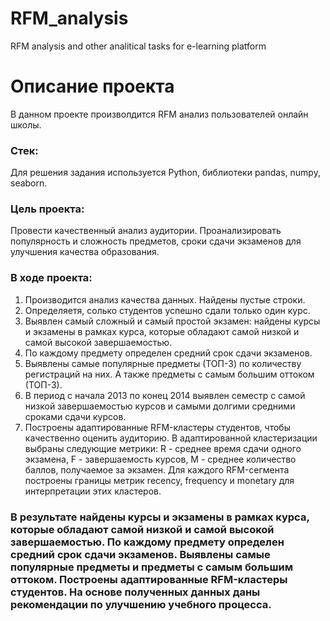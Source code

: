 # RFM_analysis
RFM analysis and other analitical tasks for e-learning platform
# Описание проекта
В данном проекте произволдится RFM анализ пользователей онлайн школы. 

### Cтек: 
Для решения задания используется Python, библиотеки pandas, numpy, seaborn. 

### Цель проекта: 
Провести качественный анализ аудитории. Проанализировать популярность и сложность предметов, сроки сдачи экзаменов для улучшения качества образования.

### В ходе проекта:
1. Производится анализ качества данных. Найдены пустые строки.
2. Определяетя, солько студентов успешно сдали только один курс.
3. Выявлен самый сложный и самый простой экзамен: найдены курсы и экзамены в рамках курса, которые обладают самой низкой и самой высокой завершаемостью.
4. По каждому предмету определен средний срок сдачи экзаменов. 
5. Выявлены самые популярные предметы (ТОП-3) по количеству регистраций на них. А также предметы с самым большим оттоком (ТОП-3). 
6. В период с начала 2013 по конец 2014 выявлен семестр с самой низкой завершаемостью курсов и самыми долгими средними сроками сдачи курсов.  
7. Построены адаптированные RFM-кластеры студентов, чтобы качественно оценить аудиторию. В адаптированной кластеризации выбраны следующие метрики: R - среднее время сдачи одного экзамена, F - завершаемость курсов, M - среднее количество баллов, получаемое за экзамен.  Для каждого RFM-сегмента построены границы метрик recency, frequency и monetary для интерпретации этих кластеров. 

### В результате найдены курсы и экзамены в рамках курса, которые обладают самой низкой и самой высокой завершаемостью. По каждому предмету определен средний срок сдачи экзаменов. Выявлены самые популярные предметы и предметы с самым большим оттоком. Построены адаптированные RFM-кластеры студентов. На основе полученных данных даны рекомендации по улучшению учебного процесса.
